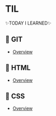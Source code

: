 # TIL

:sparkles:TODAY I LEARNED:sparkles:

## 📌 GIT

- [Overview](GIT)

## 📌 HTML

- [Overview](HTML)

## 📌 CSS

- [Overview](CSS)
